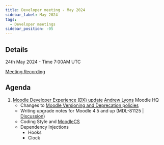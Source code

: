 ```yaml
---
title: Developer meeting - May 2024
sidebar_label: May 2024
tags:
  - Developer meetings
sidebar_position: -05
---
```


## Details

24th May 2024 - Time 7:00AM UTC

[Meeting Recording](https://moodle.org/mod/bigbluebuttonbn/bbb_view.php?action=play&bn=1&rid=49&rtype=video)

## Agenda

1. [Moodle Developer Experience (DX) update](./_files/2024-03-Mikel-presentation.pdf)
    [Andrew Lyons](https://moodle.org/user/profile.php?id=268794) Moodle HQ
    - Changes to [Moodle Versioning and Deprecation policies](https://moodle.org/mod/forum/discuss.php?d=457946)
    - Writing upgrade notes for Moodle 4.5 and up (MDL-81125 | [Discussion](https://moodle.org/mod/forum/discuss.php?d=457756))
    - Coding Style and [MoodleCS](../../../development/tools/phpcs.md)
    - Dependency Injections
        - Hooks
        - Clock
